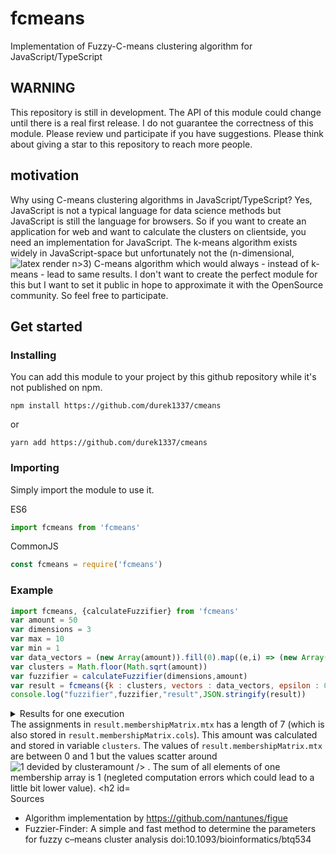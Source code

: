 # fcmeans
Implementation of Fuzzy-C-means clustering algorithm for JavaScript/TypeScript
## WARNING
This repository is still in development. The API of this module could change until there is a real first release. I do not guarantee the correctness of this module. Please review und participate if you have suggestions. Please think about giving a star to this repository to reach more people.

## motivation
Why using C-means clustering algorithms in JavaScript/TypeScript? Yes, JavaScript is not a typical language for data science methods but JavaScript is still the language for browsers. So if you want to create an application for web and want to calculate the clusters on clientside, you need an implementation for JavaScript. The k-means algorithm exists widely in JavaScript-space but unfortunately not the (n-dimensional, ![latex render n>3](https://latex.codecogs.com/gif.latex?n=\in\mathbb{N}%20\land%20n%3E3 "n\in\mathbb{N} \land n>3")) C-means algorithm which would always - instead of k-means - lead to same results. I don't want to create the perfect module for this but I want to set it public in hope to approximate it with the OpenSource community. So feel free to participate.

## Get started
### Installing
You can add this module to your project by this github repository while it's not published on npm.
```
npm install https://github.com/durek1337/cmeans
```
or
```
yarn add https://github.com/durek1337/cmeans
```

### Importing
Simply import the module to use it.

ES6
```javascript
import fcmeans from 'fcmeans'
```

CommonJS
```javascript
const fcmeans = require('fcmeans')
```

### Example
```javascript
import fcmeans, {calculateFuzzifier} from 'fcmeans'
var amount = 50
var dimensions = 3
var max = 10
var min = 1
var data_vectors = (new Array(amount)).fill(0).map((e,i) => (new Array(dimensions)).fill(0).map((e) => Math.round((max-min)*Math.random())+min))
var clusters = Math.floor(Math.sqrt(amount))
var fuzzifier = calculateFuzzifier(dimensions,amount)
var result = fcmeans({k : clusters, vectors : data_vectors, epsilon : 0.0001, fuzziness : fuzzifier})
console.log("fuzzifier",fuzzifier,"result",JSON.stringify(result))
```


<details>
<summary>Results for one execution</summary>
fuzzifier 6.964152032076
result
<code>{"centroids":[[6.32818075403257,4.645920074604211,6.104947524131507],[4.4165881209614355,5.750511348130167,4.971218575506165],[3.716478703947623,5.768237395462908,3.6774287921482816],[5.911578846963853,6.524336740532647,6.5796632970456885],[5.88850532588595,6.062890654099869,5.385919464774966],[7.660864679991841,8.3838885365249,7.84442448271217],[6.314048466841104,4.40610461995109,6.1568155759328596]],"membershipMatrix":{"rows":50,"cols":7,"mtx":[[0.14101754863046384,0.13254955690293205,0.12094363838588558,0.16218906783865972,0.1411503374711683,0.16256312932041894,0.1395867214504716],[0.14219970919606614,0.1513714154040498,0.16142248215517424,0.13622622230125675,0.1426326829799189,0.12357548853254588,0.14257199943098833],[0.1353810947026932,0.13038409472196238,0.12412486741706753,0.1466060272330747,0.13869952677244995,0.1906203165292354,0.13418407262351684],[0.14007960207059666,0.1488418878529835,0.14312007349672595,0.14822209141440781,0.142729956806541,0.1373326276892769,0.13967376066946818],[0.15089068244926107,0.1276830440855284,0.11511254116132892,0.16476788093512082,0.14306556344441757,0.1497674811469817,0.14871280677736146],[0.14514314472656636,0.16130530089813724,0.15114721127148237,0.13854315718869956,0.14224427923106023,0.11575813719345791,0.14585876949059629],[0.15351348151558109,0.13412695740647979,0.12718402513272822,0.14467785521517412,0.14186150721181012,0.1441312545178399,0.15450491900038676],[0.16419126224651395,0.1332911504142122,0.12337400547584614,0.14264583748369333,0.1400248430223517,0.1282635479763638,0.1682093533810189],[0.1395250953901285,0.1517269113748468,0.1607292442947358,0.13667206532570705,0.15154186190915794,0.1216349564736846,0.13816986523173924],[0.16057721498483493,0.13304928720404186,0.12536192117808356,0.14203623600502321,0.14254607107889425,0.13388363414892807,0.16254563540019415],[0.135895484965127,0.15701319584658216,0.17505097825164254,0.13524618444629993,0.1409253771397269,0.12021172944766048,0.13565704990296099],[0.13415724522774203,0.13896952848698302,0.13155359309343637,0.15402632928820859,0.1431302494673293,0.1655269099526127,0.13263614448368802],[0.14037859991902446,0.15511941580764158,0.14445382895091197,0.13839193048914533,0.171397489462739,0.113015474859835,0.1372432605107027],[0.133332378411552,0.15472311231040906,0.16136972520349188,0.14270971621519574,0.14487861658073092,0.13080975763497354,0.13217669364364687],[0.1260622082426908,0.12086801625678051,0.11346895139508101,0.1419085807732672,0.13125836199826085,0.2419664751637602,0.12446740617015944],[0.15249366490686206,0.14325392095459955,0.13376491532933843,0.14540285210831722,0.14130600513291683,0.12952003131534642,0.1542586102526195],[0.13622612759459232,0.13005320915671004,0.12273771070213045,0.14836937598827896,0.1378702463192367,0.18959532520132238,0.13514800503772914],[0.13494856070581285,0.15369448325268678,0.1725206144629411,0.13667538100507767,0.14326496545074338,0.12465219413213445,0.13424380099060382],[0.13477747957755096,0.13279821035124478,0.12205591668376385,0.16351561251835278,0.15362777837884495,0.16147411249388177,0.13175088999636086],[0.1298855749908411,0.1701131437019896,0.16848258474927666,0.14043144296982876,0.14469160944025347,0.11793147234736226,0.12846417180044814],[0.1405898061058232,0.12859549996752534,0.11811219294276479,0.1576170986611352,0.13931762760449165,0.1766147090371766,0.13915306568108324],[0.13451830787307925,0.12829250398577124,0.12148314266758112,0.14700105772778094,0.14031579465416238,0.1955799084838096,0.13280928460781544],[0.13203304067404292,0.15625799275231317,0.1901368164636317,0.13205937459921363,0.14135563524891603,0.1168834710347602,0.1312736692271224],[0.13333446528895265,0.12644366135578686,0.11950491912786741,0.14543368971605106,0.1371027665979166,0.20631491345782935,0.13186558445559607],[0.14841548947478667,0.1498493238770946,0.13897498001688627,0.1456632420232866,0.14224596435105014,0.12552551652287527,0.1493254837340204],[0.14514314472656636,0.16130530089813724,0.15114721127148237,0.13854315718869956,0.14224427923106023,0.11575813719345791,0.14585876949059629],[0.1335939279883504,0.1298838079259363,0.12320010272413459,0.14724714418835427,0.13786737658774473,0.1959045484460027,0.13230309213947705],[0.13913338385850857,0.14672689441402273,0.15127020471089536,0.14126030913825394,0.14988508928136224,0.1339156938052588,0.1378084247916983],[0.15614717604089245,0.13620372841613815,0.1307502924401399,0.14109036023846908,0.1435908247053882,0.13462757266918376,0.15759004548978842],[0.15361293044491697,0.14220749526826457,0.1405614235890519,0.13749661885439185,0.14568742362962928,0.12568002769298842,0.154754080520757],[0.1356093187757044,0.1252888040205525,0.11753676984139853,0.14673555215785822,0.13746625709558574,0.20329272388293285,0.13407057422596777],[0.1436013221235592,0.15198421040876298,0.16120228016459817,0.13525494662133797,0.1426669439530464,0.12107546798162054,0.14421482874707472],[0.1335939279883504,0.1298838079259363,0.12320010272413459,0.14724714418835427,0.13786737658774473,0.1959045484460027,0.13230309213947705],[0.19107872218351163,0.12258801847975057,0.10894620995383743,0.13946190071127015,0.14758889647023565,0.11064348080408609,0.17969277139730844],[0.1493166356956151,0.1464905514430538,0.148895991441338,0.13657347183777982,0.1442872626515104,0.12404031858759114,0.15039576834311175],[0.1494275791975214,0.14958229286863103,0.15249338092466758,0.13474029543837568,0.1439589937312348,0.11907368932169274,0.1507237685178768],[0.14931691480547524,0.13906498415537655,0.1324628590935595,0.14390407528446192,0.158345187964712,0.13012749999523165,0.14677847870118313],[0.1329586211396854,0.15085731132621188,0.15011630267431542,0.14737177342215602,0.1519658196628791,0.13573156537620767,0.13099860639854452],[0.15089068244926107,0.1276830440855284,0.11511254116132892,0.16476788093512082,0.14306556344441757,0.1497674811469817,0.14871280677736146],[0.1367773388114423,0.14131626045211337,0.1329198818702521,0.15482752447806175,0.14287643733220573,0.15571498210302678,0.13556757495289795],[0.1351999414762904,0.1805511217698245,0.1415361238879008,0.14782894519436582,0.14975930096123705,0.11186720862409638,0.13325735808628514],[0.1347341723409316,0.1394288565353767,0.1346597792818697,0.1503722696399123,0.1486439457423991,0.15938084178094614,0.1327801346785645],[0.16414534902707714,0.13714447858825352,0.12972352565251344,0.13694344915119788,0.14146182117674425,0.12163585193828777,0.16894552446592606],[0.1498780245713282,0.1514850663915002,0.1431095117593948,0.14091081784906556,0.14176358882056583,0.12133639120624531,0.15151659940190007],[0.15776297492650576,0.13805883151238293,0.13113920321128036,0.14110927808812462,0.1411223427577865,0.130003100699182,0.16080426880473786],[0.13563175868905175,0.15261802313606232,0.1662281572173008,0.13872433743084875,0.14352518480819784,0.12833708156295232,0.13493545715558616],[0.1400521280384631,0.1395889346632645,0.1345799610734666,0.14818630556038734,0.1548952731683631,0.14496446200669091,0.13773293548936447],[0.15897898081286577,0.1445718189163398,0.1370799375056675,0.1366568661830124,0.14137201018260775,0.1182656293900611,0.16307475700944568],[0.13898852914497115,0.15555253500964683,0.15161207464966409,0.14452648823607486,0.1427046641418887,0.12797448583293392,0.1386412229848205],[0.14461959876875924,0.1443369114248193,0.14491872602240838,0.14041681322694954,0.15205655398507598,0.1303259420278532,0.14332545454413442]]}}</code>
</details>
The assignments in <code>result.membershipMatrix.mtx</code> has a length of 7 (which is also stored in <code>result.membershipMatrix.cols</code>). This amount was calculated and stored in variable <code>clusters</code>. The values of <code>result.membershipMatrix.mtx</code> are between 0 and 1 but the values scatter around <img src="https://latex.codecogs.com/gif.latex?\frac{1}{clusters}" alt="1 devided by clusteramount /> . The sum of all elements of one membership array is 1 (negleted computation errors which could lead to a little bit lower value).


## Sources
* Algorithm implementation by https://github.com/nantunes/figue
* Fuzzier-Finder: A simple and fast method to determine the parameters for fuzzy c–means cluster analysis doi:10.1093/bioinformatics/btq534
